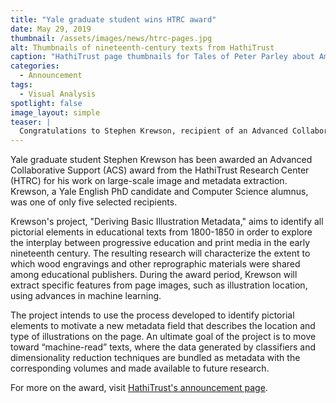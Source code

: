 ```yaml
---
title: "Yale graduate student wins HTRC award"
date: May 29, 2019
thumbnail: /assets/images/news/htrc-pages.jpg
alt: Thumbnails of nineteenth-century texts from HathiTrust
caption: "HathiTrust page thumbnails for Tales of Peter Parley about America. Photo credit: Stephen Krewson."
categories:
  - Announcement
tags:
  - Visual Analysis
spotlight: false
image_layout: simple
teaser: |
  Congratulations to Stephen Krewson, recipient of an Advanced Collaborative Support award from the HathiTrust Research Center. Krewson received the award to expand on his work with large-scale image and metadata extraction.
---
```

Yale graduate student Stephen Krewson has been awarded an Advanced Collaborative Support (ACS) award from the HathiTrust Research Center (HTRC) for his work on large-scale image and metadata extraction. Krewson, a Yale English PhD candidate and Computer Science alumnus, was one of only five selected recipients.  

Krewson's project, "Deriving Basic Illustration Metadata," aims to identify all pictorial elements in educational texts from 1800-1850 in order to explore the interplay between progressive education and print media in the early nineteenth century. The resulting research will characterize the extent to which wood engravings and other reprographic materials were shared among educational publishers. During the award period, Krewson will extract specific features from page images, such as illustration location, using advances in machine learning. 

The project intends to use the process developed to identify pictorial elements to motivate a new metadata field that describes the location and type of illustrations on the page. An ultimate goal of the project is to move toward “machine-read” texts, where the data generated by classifiers and dimensionality reduction techniques are bundled as metadata with the corresponding volumes and made available to future research.

For more on the award, visit <a href='https://www.hathitrust.org/hathitrust-research-center-awards-five-acs-projects' target='_blank'>HathiTrust's announcement page</a>.
